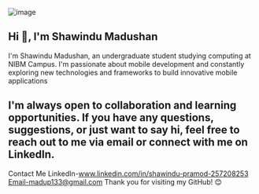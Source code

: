 
![image](https://github.com/maduzan/maduzan/assets/106295341/d97dce90-d54f-4053-8352-afe4deed22f0)



## Hi 👋, I'm Shawindu Madushan

I'm Shawindu Madushan, an undergraduate student studying computing at NIBM Campus. I'm passionate about mobile development and constantly exploring new technologies and frameworks to build innovative mobile applications

I'm always open to collaboration and learning opportunities. If you have any questions, suggestions, or just want to say hi, feel free to reach out to me via email or connect with me on LinkedIn.
- 
Contact Me
LinkedIn-www.linkedin.com/in/shawindu-pramod-257208253
Email-madup133@gmail.com
Thank you for visiting my GitHub! 😊
